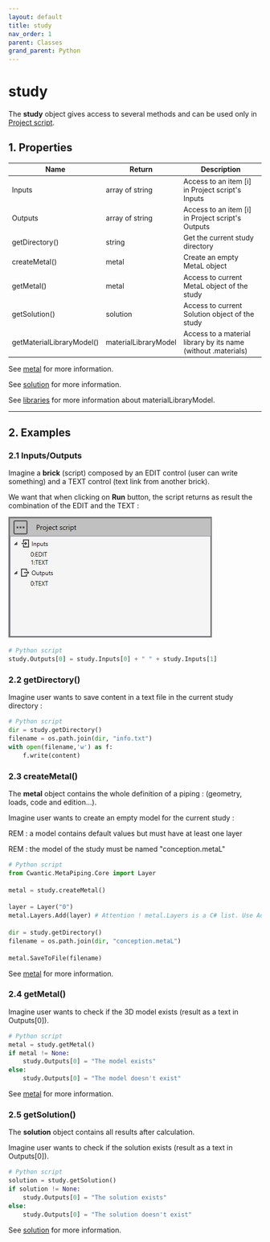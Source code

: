 ```yaml
---
layout: default
title: study
nav_order: 1
parent: Classes
grand_parent: Python
---
```


# study

The **study** object gives access to several methods and can be used only in [Project script](https://documentation.metapiping.com/Python/Study.html).



## 1. Properties

| Name | Return | Description |
| --- | ----------- | ----------- |
| Inputs | array of string | Access to an item [i] in Project script's Inputs |
| Outputs | array of string | Access to an item [i] in Project script's Outputs |
| getDirectory() | string | Get the current study directory|
| createMetal() | metal | Create an empty MetaL object |
| getMetal() | metal | Access to current MetaL object of the study |
| getSolution() | solution | Access to current Solution object of the study |
| getMaterialLibraryModel() | materialLibraryModel | Access to a material library by its name (without .materials) |

See [metal](https://documentation.metapiping.com/Python/Classes/metal.html) for more information.

See [solution](https://documentation.metapiping.com/Python/Classes/solution.html) for more information.

See [libraries](https://documentation.metapiping.com/Python/Classes/libraries.html) for more information about materialLibraryModel.

---

## 2. Examples

### 2.1 Inputs/Outputs

Imagine a **brick** (script) composed by an EDIT control (user can write something) and a TEXT control (text link from another brick).

We want that when clicking on **Run** button, the script returns as result the combination of the EDIT and the TEXT :

![Image](../../Images/PythonSample2_1.jpg)

```python
# Python script    
study.Outputs[0] = study.Inputs[0] + " " + study.Inputs[1]
```

### 2.2 getDirectory()

Imagine user wants to save content in a text file in the current study directory :
```python
# Python script   
dir = study.getDirectory()
filename = os.path.join(dir, "info.txt")
with open(filename,'w') as f:
	f.write(content)
```

### 2.3 createMetal()

The **metal** object contains the whole definition of a piping : (geometry, loads, code and edition...).

Imagine user wants to create an empty model for the current study :

REM : a model contains default values but must have at least one layer

REM : the model of the study must be named "conception.metaL"


```python
# Python script
from Cwantic.MetaPiping.Core import Layer

metal = study.createMetal()

layer = Layer("0")
metal.Layers.Add(layer) # Attention ! metal.Layers is a C# list. Use Add instead of append

dir = study.getDirectory()
filename = os.path.join(dir, "conception.metaL")

metal.SaveToFile(filename)
```

See [metal](https://documentation.metapiping.com/Python/Classes/metal.html) for more information.

### 2.4 getMetal()

Imagine user wants to check if the 3D model exists (result as a text in Outputs[0]).
```python
# Python script
metal = study.getMetal()
if metal != None:
    study.Outputs[0] = "The model exists"
else:
    study.Outputs[0] = "The model doesn't exist"
```

See [metal](https://documentation.metapiping.com/Python/Classes/metal.html) for more information.

### 2.5 getSolution()

The **solution** object contains all results after calculation.

Imagine user wants to check if the solution exists (result as a text in Outputs[0]).

```python
# Python script
solution = study.getSolution()
if solution != None:
    study.Outputs[0] = "The solution exists"
else:
    study.Outputs[0] = "The solution doesn't exist"
```

See [solution](https://documentation.metapiping.com/Python/Classes/solution.html) for more information.
